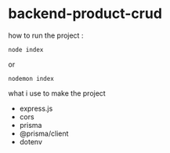 # backend-product-crud

how to run the project :
```
node index
```
or
```
nodemon index
```

what i use to make the project
* express.js
* cors
* prisma
* @prisma/client
* dotenv
